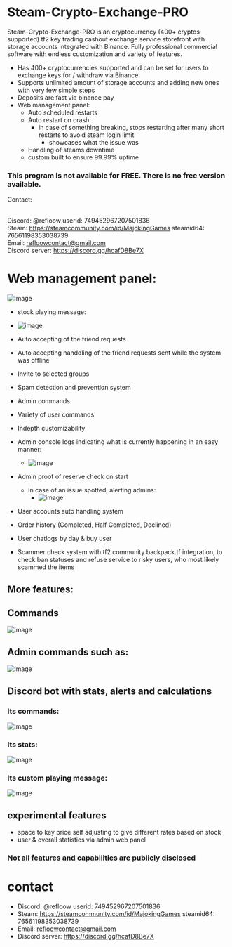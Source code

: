 # Steam-Crypto-Exchange-PRO
Steam-Crypto-Exchange-PRO is an cryptocurrency (400+ cryptos supported) tf2 key trading cashout exchange service storefront with storage accounts integrated with Binance. Fully professional commercial software with endless customization and variety of features.

- Has 400+ cryptocurrencies supported and can be set for users to exchange keys for / withdraw via Binance.
- Supports unlimited amount of storage accounts and adding new ones with very few simple steps
- Deposits are fast via binance pay
- Web management panel:
    - Auto scheduled restarts
    - Auto restart on crash:
        - in case of something breaking, stops restarting after many short restarts to avoid steam login limit
             - showcases what the issue was
    - Handling of steams downtime
    - custom built to ensure 99.99% uptime

### This program is not available for FREE. There is no free version available.

Contact: 

<br>Discord: @refloow userid: 749452967207501836
<br>Steam: https://steamcommunity.com/id/MajokingGames steamid64: 76561198353038739
<br>Email: refloowcontact@gmail.com
<br>Discord server: https://discord.gg/hcafD8Be7X

# Web management panel:
![image](https://github.com/Refloow/Steam-Crypto-Exchange-PRO/assets/59449926/dc76c539-dfc2-492d-862d-8761643a6391)

- stock playing message:
- ![image](https://github.com/Refloow/Steam-Crypto-Exchange-PRO/assets/59449926/01f7e06a-8619-4de8-9695-ee320fc66d9e)

- Auto accepting of the friend requests
- Auto accepting handdling of the friend requests sent while the system was offline
- Invite to selected groups
- Spam detection and prevention system
- Admin commands
- Variety of user commands
- Indepth customizability
- Admin console logs indicating what is currently happening in an easy manner:
   - ![image](https://github.com/Refloow/Steam-Crypto-Exchange-PRO/assets/59449926/b0fca6ed-79ab-4a37-bcbc-94ae0c9b6378)

- Admin proof of reserve check on start
    - In case of an issue spotted, alerting admins:
        - ![image](https://github.com/Refloow/Steam-Crypto-Exchange-PRO/assets/59449926/98f5e65d-84a4-43cb-a374-dba92842f0bf)
     
- User accounts auto handling system
- Order history (Completed, Half Completed, Declined)
- User chatlogs by day & buy user
- Scammer check system with tf2 community backpack.tf integration, to check ban statuses and refuse service to risky users, who most likely scammed the items

## More features:


## Commands
![image](https://github.com/Refloow/Steam-Crypto-Exchange-PRO/assets/59449926/de294371-606d-4e80-a3f9-cc3ee7a01c21)


## Admin commands such as:
![image](https://github.com/Refloow/Steam-Crypto-Exchange-PRO/assets/59449926/6959f621-7d43-4fe1-ba82-6153a10fdaf7)


## Discord bot with stats, alerts and calculations
### Its commands:
![image](https://github.com/Refloow/Steam-Crypto-Exchange-PRO/assets/59449926/0e9fd537-4d1a-4cd9-bddb-f8ddff8c95aa)

### Its stats:
![image](https://github.com/Refloow/Steam-Crypto-Exchange-PRO/assets/59449926/7ab29cec-ef76-40d3-8e21-49b72017b53d)

### Its custom playing message:

![image](https://github.com/Refloow/Steam-Crypto-Exchange-PRO/assets/59449926/29d7e3bb-8b96-46db-8e34-f56eb8ee0b47)



  ## experimental features

  - space to key price self adjusting to give different rates based on stock
  - user & overall statistics via admin web panel

### Not all features and capabilities are publicly disclosed

# contact

- Discord: @refloow userid: 749452967207501836
- Steam: https://steamcommunity.com/id/MajokingGames steamid64: 76561198353038739
- Email: refloowcontact@gmail.com
- Discord server: https://discord.gg/hcafD8Be7X
